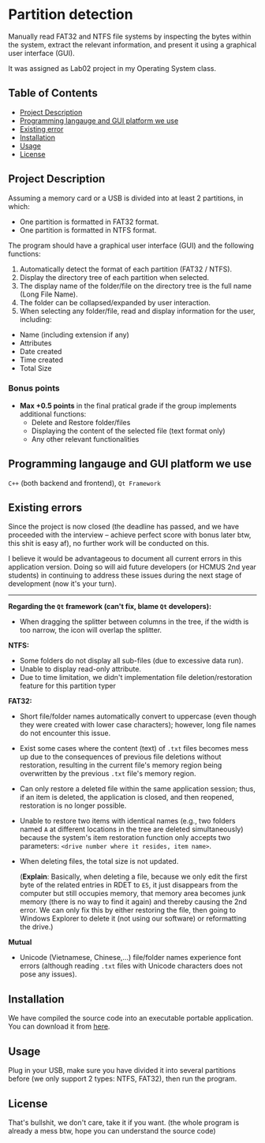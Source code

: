 # Partition detection
Manually read FAT32 and NTFS file systems by inspecting the bytes within the system, extract the relevant information, and present it using a graphical user interface (GUI). 

It was assigned as Lab02 project in my Operating System class.

## Table of Contents
- [Project Description](#project-description)
- [Programming langauge and GUI platform we use](#programming-langauge-and-GUI-platform-we-use)
- [Existing error](#Existing-error)
- [Installation](#installation)
- [Usage](#usage)
- [License](#license)

## Project Description
Assuming a memory card or a USB is divided into at least 2 partitions, in which:
- One partition is formatted in FAT32 format.
- One partition is formatted in NTFS format.

The program should have a graphical user interface (GUI) and the following functions:
1. Automatically detect the format of each partition (FAT32 / NTFS).
2. Display the directory tree of each partition when selected.
3. The display name of the folder/file on the directory tree is the full name (Long File Name).
4. The folder can be collapsed/expanded by user interaction.
5. When selecting any folder/file, read and display information for the user, including:
  - Name (including extension if any)
  - Attributes
  - Date created
  - Time created
  - Total Size

### Bonus points
- **Max +0.5 points** in the final pratical grade if the group implements additional functions:
	- Delete and Restore folder/files
	- Displaying the content of the selected file (text format only)
	- Any other relevant functionalities
## Programming langauge and GUI platform we use
`C++` (both backend and frontend), `Qt Framework`

## Existing errors
Since the project is now closed (the deadline has passed, and we have proceeded with the interview – achieve perfect score with bonus later btw, this shit is easy af), no further work will be conducted on this. 

I believe it would be advantageous to document all current errors in this application version. Doing so will aid future developers (or HCMUS 2nd year students) in continuing to address these issues during the next stage of development (now it's your turn).

---

**Regarding the `Qt` framework (can't fix, blame `Qt` developers):**
- When dragging the splitter between columns in the tree, if the width is too narrow, the icon will overlap the splitter.

**NTFS:**
- Some folders do not display all sub-files (due to excessive data run).
- Unable to display read-only attribute.
- Due to time limitation, we didn't implementation file deletion/restoration feature for this partition typer

**FAT32:**
- Short file/folder names automatically convert to uppercase (even though they were created with lower case characters); however, long file names do not encounter this issue.
- Exist some cases where the content (text) of `.txt` files becomes mess up due to the consequences of previous file deletions without restoration, resulting in the current file's memory region being overwritten by the previous `.txt` file's memory region.
- Can only restore a deleted file within the same application session; thus, if an item is deleted, the application is closed, and then reopened, restoration is no longer possible.
- Unable to restore two items with identical names (e.g., two folders named `A` at different locations in the tree are deleted simultaneously) because the system's item restoration function only accepts two parameters: `<drive number where it resides, item name>`.
- When deleting files, the total size is not updated.
 
	(**Explain**: Basically, when deleting a file, because we only edit the first byte of the related entries in RDET to `E5`, it just disappears from the computer but still occupies memory, that memory area becomes junk memory (there is no way to find it again) and thereby causing the 2nd error. We can only fix this by either restoring the file, then going to Windows Explorer to delete it (not using our software) or reformatting the drive.)

**Mutual**
- Unicode (Vietnamese, Chinese,...) file/folder names experience font errors (although reading `.txt` files with Unicode  characters does not pose any issues).


## Installation
We have compiled the source code into an executable portable application. You can download it from [here](https://www.dropbox.com/scl/fo/ez8wuzl96v4mcldf3ux4b/AIEkasWMcicuvrcVzvEdORE?rlkey=4hybis9fd1p8pgxcxp9qnlwpi&dl=0).

## Usage

Plug in your USB, make sure you have divided it into several partitions before (we only support 2 types: NTFS, FAT32), then run the program.

## License
That's bullshit, we don't care, take it if you want. (the whole program is already a mess btw, hope you can understand the source code)
